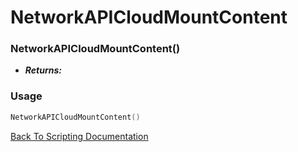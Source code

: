 # NetworkAPICloudMountContent

### NetworkAPICloudMountContent()
- ***Returns:*** 

### Usage

```Lua
NetworkAPICloudMountContent()
```


[Back To Scripting Documentation](../README.md)
